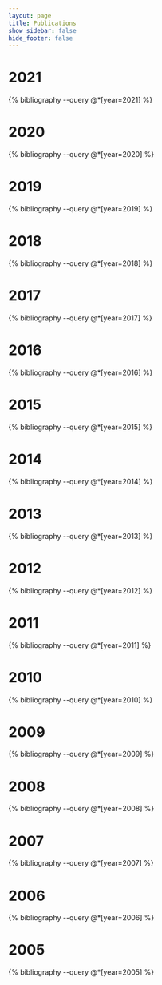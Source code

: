 ```yaml
---
layout: page
title: Publications
show_sidebar: false
hide_footer: false
---
```


<style>
.csl-block {
    font-size: 16px;
}
.csl-title, .csl-author, .csl-event, .csl-editor, .csl-venue {
    display: block;
    position: relative;
    font-size: 16px;
}

.csl-title b {
    font-weight: 600;
}

.csl-content {
    display: inline-block;
    vertical-align: top;
    padding-left: 20px;
}

.bibliography {
   list-style-type: none;
}
</style>
# 2021
{% bibliography --query @*[year=2021] %}

# 2020
{% bibliography --query @*[year=2020] %}

# 2019
{% bibliography --query @*[year=2019] %}

# 2018
{% bibliography --query @*[year=2018] %}

# 2017
{% bibliography --query @*[year=2017] %}

# 2016
{% bibliography --query @*[year=2016] %}

# 2015
{% bibliography --query @*[year=2015] %}

# 2014
{% bibliography --query @*[year=2014] %}

# 2013
{% bibliography --query @*[year=2013] %}

# 2012
{% bibliography --query @*[year=2012] %}

# 2011
{% bibliography --query @*[year=2011] %}

# 2010
{% bibliography --query @*[year=2010] %}

# 2009
{% bibliography --query @*[year=2009] %}

# 2008
{% bibliography --query @*[year=2008] %}

# 2007
{% bibliography --query @*[year=2007] %}

# 2006
{% bibliography --query @*[year=2006] %}

# 2005
{% bibliography --query @*[year=2005] %}
